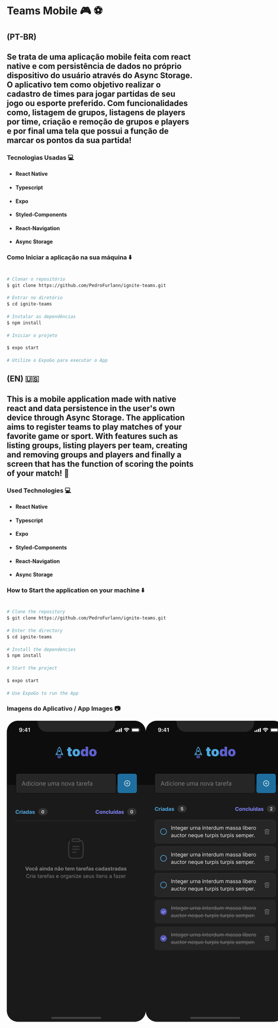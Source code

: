 # Teams Mobile :video_game: :soccer: 

## (PT-BR)

## Se trata de uma aplicação mobile feita com react native e com persistência de dados no próprio dispositivo do usuário através do Async Storage. O aplicativo tem como objetivo realizar o cadastro de times para jogar partidas de seu jogo ou esporte preferido. Com funcionalidades como, listagem de grupos, listagens de players por time, criação e remoção de grupos e players e por final uma tela que possui a função de marcar os pontos da sua partida!

### Tecnologias Usadas :computer:

- ####  React Native
- ####  Typescript
- ####  Expo
- ####  Styled-Components
- ####  React-Navigation
- ####  Async Storage

### Como Iniciar a aplicação na sua máquina :arrow_down:

```bash

# Clonar o repositório
$ git clone https://github.com/PedroFurlann/ignite-teams.git

# Entrar no diretório
$ cd ignite-teams

# Instalar as dependências
$ npm install

# Iniciar o projeto

$ expo start

# Utilize o ExpoGo para executar o App

```

## (EN) :us:

## This is a mobile application made with native react and data persistence in the user's own device through Async Storage. The application aims to register teams to play matches of your favorite game or sport. With features such as listing groups, listing players per team, creating and removing groups and players and finally a screen that has the function of scoring the points of your match! :bookmark_tabs:

### Used Technologies :computer:

- ####  React Native
- ####  Typescript
- ####  Expo
- ####  Styled-Components
- ####  React-Navigation
- ####  Async Storage

### How to Start the application on your machine :arrow_down:

```bash

# Clone the repository
$ git clone https://github.com/PedroFurlann/ignite-teams.git

# Enter the directory
$ cd ignite-teams

# Install the dependencies
$ npm install

# Start the project

$ expo start

# Use ExpoGo to run the App

```

### Imagens do Aplicativo / App Images :camera:

<div style="display: flex">
  <img src="https://raw.githubusercontent.com/PedroFurlann/to-do-list-mobile/main/src/assets/todoEmpty.png" />
  <img src="https://raw.githubusercontent.com/PedroFurlann/to-do-list-mobile/main/src/assets/todoList.png" />
</div>